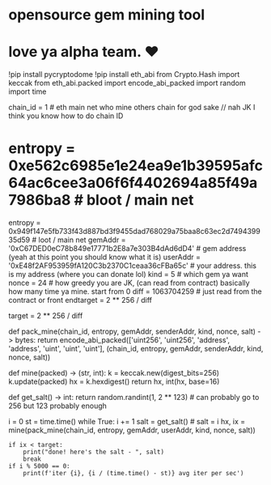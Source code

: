 # opensource gem mining tool
# love ya alpha team. ❤️
!pip install pycryptodome
!pip install eth_abi
from Crypto.Hash import keccak
from eth_abi.packed import encode_abi_packed
import random
import time

chain_id = 1  # eth main net who mine others chain for god sake // nah JK I think you know how to do chain ID
# entropy = 0xe562c6985e1e24ea9e1b39595afc64ac6cee3a06f6f4402694a85f49a7986ba8 # bloot / main net
entropy = 0x949f147e5fb733f43d887bd3f9455dad768029a75baa8c63ec2d749439935d59  # loot / main net
gemAddr = '0xC67DED0eC78b849e17771b2E8a7e303B4dAd6dD4'  # gem address (yeah at this point you should know what it is)
userAddr = '0xE48f2AF953959fA120C3b2370C1ceaa36cFBa65c'  # your address. this is my address (where you can donate lol)
kind = 5  # which gem ya want
nonce = 24  # how greedy you are JK, (can read from contract) basically how many time ya mine. start from 0
diff = 1063704259  # just read from the contract or front endtarget = 2 ** 256 / diff

target = 2 ** 256 / diff

def pack_mine(chain_id, entropy, gemAddr, senderAddr, kind, nonce, salt) -> bytes:
    return encode_abi_packed(['uint256', 'uint256', 'address', 'address', 'uint', 'uint', 'uint'],
                             (chain_id, entropy, gemAddr, senderAddr, kind, nonce, salt))


def mine(packed) -> (str, int):
    k = keccak.new(digest_bits=256)
    k.update(packed)
    hx = k.hexdigest()
    return hx, int(hx, base=16)


def get_salt() -> int:
    return random.randint(1, 2 ** 123)  # can probably go to 256 but 123 probably enough


i = 0
st = time.time()
while True:
    i += 1
    salt = get_salt()
    # salt = i
    hx, ix = mine(pack_mine(chain_id, entropy, gemAddr, userAddr, kind, nonce, salt))

    if ix < target:
        print("done! here's the salt - ", salt)
        break
    if i % 5000 == 0:
        print(f'iter {i}, {i / (time.time() - st)} avg iter per sec')
